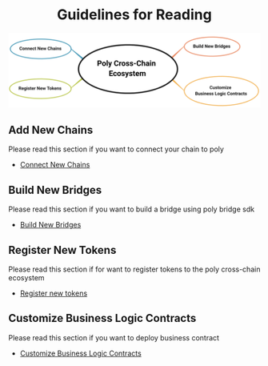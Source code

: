<h1 align="center">Guidelines for Reading</h1>

<div align=center><img src="resources/reading_guideline.png" alt=""/></div>

## Add New Chains
Please read this section if you want to connect your chain to poly
- [Connect New Chains](new_chain/readme.md)

## Build New Bridges
Please read this section if you want to build a bridge using poly bridge sdk
- [Build New Bridges](new_product/integrate_bridge/readme.md)

## Register New Tokens
Please read this section if for want to register tokens to the poly cross-chain ecosystem
- [Register new tokens](new_product/integrate_tokens/readme.md)

## Customize Business Logic Contracts

Please read this section if you want to deploy business contract

- [Customize Business Logic Contracts](new_product/integrate_contracts/readme.md)

